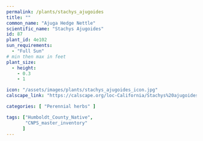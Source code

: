 ```yaml
---
permalink: /plants/stachys_ajugoides
title: ""
common_name: "Ajuga Hedge Nettle"
scientific_name: "Stachys Ajugoides"
id: 87
plant_id: 4e102
sun_requirements:
  - "Full Sun"
# min then max in feet
plant_size:
  - height: 
    - 0.3
    - 1

icon: "/assets/images/plants/stachys_ajugoides_icon.jpg" 
calscape_link: "https://calscape.org/loc-California/Stachys%20ajugoides(%20)"

categories: [ "Perennial herbs" ]

tags: ["Humboldt_County_Native",
       "CNPS_master_inventory"
      ]
---
```


